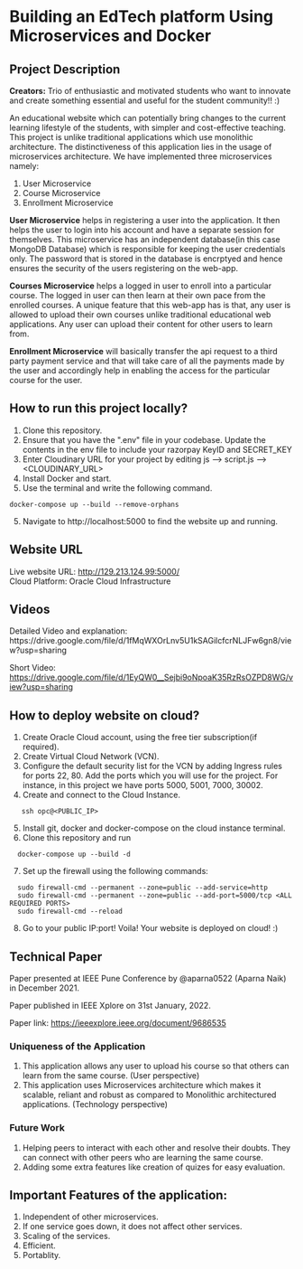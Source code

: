 # Building an EdTech platform Using Microservices and Docker

<h2>Project Description</h2>
<b>Creators:</b> Trio of enthusiastic and motivated students who want to innovate and create something essential and useful for the student community!! :)

An educational website which can potentially bring changes to the current learning lifestyle of the students, with simpler and cost-effective teaching. This project is unlike traditional applications which use monolithic architecture. The distinctiveness of this application lies in the usage of microservices architecture. We have implemented three microservices namely:

1. User Microservice
2. Course Microservice
3. Enrollment Microservice

<b>User Microservice</b> helps in registering a user into the application. It then helps the user to login into his account and have a separate session for themselves. This microservice has an independent database(in this case MongoDB Database) which is responsible for keeping the user credentials only. The password that is stored in the database is encrptyed and hence ensures the security of the users registering on the web-app.  

<b>Courses Microservice</b> helps a logged in user to enroll into a particular course. The logged in user can then learn at their own pace from the enrolled courses. A unique feature that this web-app has is that, any user is allowed to upload their own courses unlike traditional educational web applications. Any user can upload their content for other users to learn from. 

<b>Enrollment Microservice</b> will basically transfer the api request to a third party payment service and that will take care of all the payments made by the user and accordingly help in enabling the access for the particular course for the user.

<h2>How to run this project locally?</h2>

1. Clone this repository.
2. Ensure that you have the ".env" file in your codebase. Update the contents in the env file to include your razorpay KeyID and SECRET_KEY 
3. Enter Cloudinary URL for your project by editing js --> script.js --> <CLOUDINARY_URL>
4. Install Docker and start.
5. Use the terminal and write the following command. 
```
docker-compose up --build --remove-orphans
```
5. Navigate to http://localhost:5000 to find the website up and running. 

<h2>Website URL</h2>

Live website URL: http://129.213.124.99:5000/ \
Cloud Platform: Oracle Cloud Infrastructure 

<h2>Videos</h2>
Detailed Video and explanation: https://drive.google.com/file/d/1fMqWXOrLnv5U1kSAGilcfcrNLJFw6gn8/view?usp=sharing 

Short Video: https://drive.google.com/file/d/1EyQW0__Sejbi9oNpoaK35RzRsOZPD8WG/view?usp=sharing

<h2>How to deploy website on cloud?</h2>

1. Create Oracle Cloud account, using the free tier subscription(if required). 
2. Create Virtual Cloud Network (VCN). 
3. Configure the default security list for the VCN by adding Ingress rules for ports 22, 80. Add the ports which you will use for the project. For instance, in this project we have ports 5000, 5001, 7000, 30002. 
4. Create and connect to the Cloud Instance. 
```
   ssh opc@<PUBLIC_IP> 
```
5. Install git, docker and docker-compose on the cloud instance terminal. 
6. Clone this repository and run 
```
  docker-compose up --build -d
```
7. Set up the firewall using the following commands: 
```
  sudo firewall-cmd --permanent --zone=public --add-service=http 
  sudo firewall-cmd --permanent --zone=public --add-port=5000/tcp <ALL REQUIRED PORTS>
  sudo firewall-cmd --reload
```
8. Go to your public IP:port! Voila! Your website is deployed on cloud! :) 

<h2>Technical Paper</h2>
Paper presented at IEEE Pune Conference by @aparna0522 (Aparna Naik) in December 2021.

Paper published in IEEE Xplore on 31st January, 2022. 

Paper link: https://ieeexplore.ieee.org/document/9686535

<h3>Uniqueness of the Application</h3>

1. This application allows any user to upload his course so that others can learn from the same course. (User perspective)
2. This application uses Microservices architecture which makes it scalable, reliant and robust as compared to Monolithic architectured applications. (Technology perspective)

<h3>Future Work</h3>

1. Helping peers to interact with each other and resolve their doubts. They can connect with other peers who are learning the same course. 
2. Adding some extra features like creation of quizes for easy evaluation. 

<h2>Important Features of the application:</h2>

1. Independent of other microservices.  
2. If one service goes down, it does not affect other services. 
3. Scaling of the services.
4. Efficient.
5. Portablity. 
